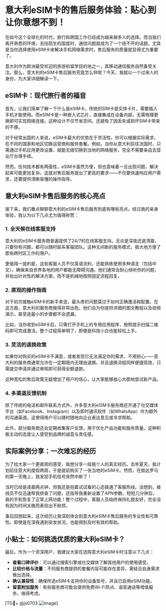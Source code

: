# 意大利eSIM卡的售后服务体验：贴心到让你意想不到！

在如今这个全球化的时代，旅行和跨国工作已经成为越来越多人的选择。而当我们离开熟悉的环境，去往陌生的国度时，通信问题就成为了一个绕不开的话题。尤其是当你选择使用eSIM卡来解决手机网络需求时，售后服务的质量就显得尤为重要了。

意大利作为欧洲最受欢迎的旅游和留学目的地之一，其移动通信服务自然备受关注。那么，意大利的eSIM卡售后服务究竟怎么样呢？今天，我就以一个过来人的身份，为大家详细解读一下。

## eSIM卡：现代旅行者的福音

首先，让我们简单了解一下什么是eSIM卡。传统的SIM卡是实体卡片，需要插入手机才能使用。而eSIM卡是一种嵌入式芯片，直接集成在设备内部，无需物理更换即可实现网络连接。这种设计不仅节省空间，还避免了因丢失或损坏SIM卡带来的不便。

对于经常出国的人来说，eSIM卡最大的优势在于灵活性。你可以根据实际需求，在不同的国家和地区切换运营商和服务套餐。例如，当你从意大利前往法国时，只需通过手机应用更改设置，就能无缝切换到当地的网络服务，完全不需要亲自去营业厅办理手续。

然而，任何技术都有两面性，eSIM卡虽然方便，但也意味着一旦出现问题，解决起来可能更加复杂。这就对售后服务提出了更高的要求——不仅要快速响应用户需求，还要提供清晰易懂的操作指导。

## 意大利eSIM卡售后服务的核心亮点

接下来，我们重点聊聊意大利的eSIM卡售后服务到底有哪些亮点。经过我的亲身体验，我认为以下几点尤为值得称赞：

### 1. **全天候在线客服支持**

意大利的eSIM卡服务商普遍提供了24/7的在线客服支持。无论是深夜还是清晨，只要你有问题，都可以随时联系客服团队。这种无间断的服务模式，极大地方便了那些跨时区工作的用户。

更值得一提的是，这些客服人员不仅英语流利，还能熟练使用多种语言（包括中文），确保来自世界各地的用户都能无障碍沟通。他们通常会耐心倾听你的问题，并给出针对性的解决方案，而不是机械地按照固定流程回复。

### 2. **直观的操作指南**

对于初次接触eSIM卡的新手来说，最头疼的问题莫过于如何正确激活和配置。在这方面，意大利的服务商做得非常出色。他们会为你提供详细的图文教程以及视频演示，甚至连最小的步骤都不会遗漏。

比如，当你收到eSIM卡后，只需打开手机上的专用应用程序，按照提示扫描二维码即可完成激活。整个过程简单明了，即便是科技小白也能轻松上手。

### 3. **灵活的退换政策**

如果你对购买的eSIM卡不满意，或者发现它无法满足你的需求，不用担心——意大利的服务商通常允许在一定期限内无理由退换。并且退换流程同样便捷高效，只需提交申请并通过审核即可获得全额退款。

这种宽松的售后政策无疑增加了用户的信心，让大家能够放心大胆地尝试新产品。

### 4. **多渠道反馈机制**

除了传统的电话和邮件联系方式外，许多意大利eSIM卡服务商还开通了社交媒体平台（如Facebook、Instagram）以及即时通讯软件（如WhatsApp）作为额外的沟通渠道。这使得用户可以随时随地向企业表达意见或寻求帮助。

此外，部分服务商还会定期收集客户反馈，用于优化产品功能和服务质量。这种积极主动的态度让人感受到品牌的诚意与责任感。

## 实际案例分享：一次难忘的经历

为了给大家一个更直观的感受，我想分享一段我个人的真实经历。去年夏天，我计划前往意大利度假两周，于是提前购买了一张当地的eSIM卡。然而，在抵达罗马的第一天晚上，我发现手机信号突然中断了！

当时已经是凌晨两点钟，但我还是抱着试试看的心态拨通了客服热线。没想到，接线员不仅迅速帮我排查了问题，还指导我重新设置了APN参数。短短几分钟后，我的手机恢复了正常上网功能！整个过程中，客服人员始终保持礼貌友好，完全没有因为时间太晚而表现出不耐烦。

事后回想起来，这次经历让我深刻体会到意大利eSIM卡售后服务的专业性和可靠性。即使是在深夜遇到突发状况，也能得到及时有效的帮助。

## 小贴士：如何挑选优质的意大利eSIM卡？

最后，作为一个资深用户，我建议大家在选购意大利eSIM卡时注意以下几点：

- **查看口碑评价**：可以通过搜索引擎或社交媒体了解其他用户的使用感受。
- **比较价格与流量**：不同服务商提供的套餐内容可能存在差异，需结合自身需求做出选择。
- **确认兼容性**：确保所选eSIM卡支持你的设备型号，并且已启用eSIM功能。
- **留意附加服务**：有些服务商可能会提供免费Wi-Fi热点、语音通话等增值服务，值得考虑。

[TG💪+ @jx0703 ![Image](https://github.com/user-attachments/assets/dbca1d08-cadb-493c-b0ec-ad6f7a83f270)]